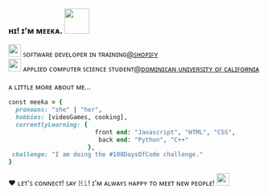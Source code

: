 ### ʜɪ! ɪ'ᴍ ᴍᴇᴇᴋᴀ. <img src="https://media.tenor.com/fYpViWgF-qgAAAAi/teagif-cute.gif" width="50">
<img src="https://media.tenor.com/to0k0Ly8tDQAAAAi/busy-cat.gif" width="25"> ꜱᴏꜰᴛᴡᴀʀᴇ ᴅᴇᴠᴇʟᴏᴘᴇʀ ɪɴ ᴛʀᴀɪɴɪɴɢ<a href="https://www.shopify.com/">@ꜱʜᴏᴘɪꜰʏ</a></br>
<img src="https://media.tenor.com/lIn9cLPOBOkAAAAi/glasses-confuse.gif" width="25"> ᴀᴘᴘʟɪᴇᴅ ᴄᴏᴍᴘᴜᴛᴇʀ ꜱᴄɪᴇɴᴄᴇ ꜱᴛᴜᴅᴇɴᴛ<a href="https://www.dominican.edu/">@ᴅᴏᴍɪɴɪᴄᴀɴ ᴜɴɪᴠᴇʀꜱɪᴛʏ ᴏꜰ ᴄᴀʟɪꜰᴏʀɴɪᴀ</a></br>
</br>
ᴀ ʟɪᴛᴛʟᴇ ᴍᴏʀᴇ ᴀʙᴏᴜᴛ ᴍᴇ... 

```ruby
const meeka = {
  pronouns: "she" | "her",
  hobbies: [videoGames, cooking],
  currentlyLearning: {
                        front end: "Javascript", "HTML", "CSS",
                         back end: "Python", "C++"
                      },
 challenge: "I am doing the #100DaysOfCode challenge."
}
```
♥ ʟᴇᴛ'ꜱ ᴄᴏɴɴᴇᴄᴛ! ꜱᴀʏ 𝙷𝚒! ɪ'ᴍ ᴀʟᴡᴀʏꜱ ʜᴀᴘᴘʏ ᴛᴏ ᴍᴇᴇᴛ ɴᴇᴡ ᴘᴇᴏᴘʟᴇ! <img src="https://media.tenor.com/laUPAXXjuZcAAAAi/cats-white-cat.gif" width="25"> 

